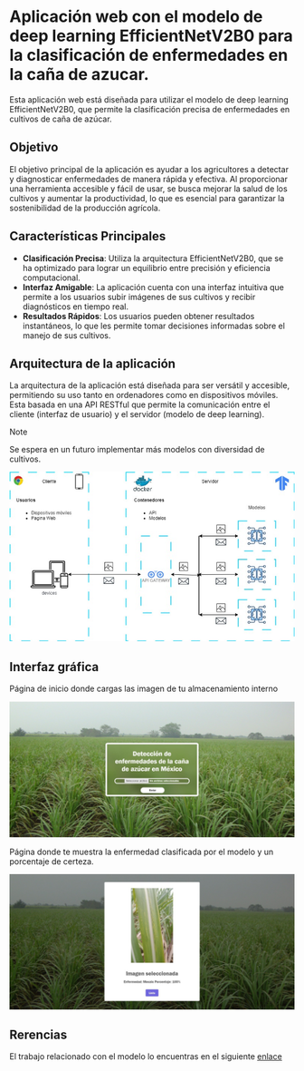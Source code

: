 # Aplicación web con el modelo de deep learning EfficientNetV2B0 para la clasificación de enfermedades en la caña de azucar.
Esta aplicación web está diseñada para utilizar el modelo de deep learning EfficientNetV2B0, que permite la clasificación precisa de enfermedades en cultivos de caña de azúcar.

## Objetivo
El objetivo principal de la aplicación es ayudar a los agricultores a detectar y diagnosticar enfermedades de manera rápida y efectiva. Al proporcionar una herramienta accesible y fácil de usar, se busca mejorar la salud de los cultivos y aumentar la productividad, lo que es esencial para garantizar la sostenibilidad de la producción agrícola.

## Características Principales
* __Clasificación Precisa__: Utiliza la arquitectura EfficientNetV2B0, que se ha optimizado para lograr un equilibrio entre precisión y eficiencia computacional.
* __Interfaz Amigable__: La aplicación cuenta con una interfaz intuitiva que permite a los usuarios subir imágenes de sus cultivos y recibir diagnósticos en tiempo real.
* __Resultados Rápidos__: Los usuarios pueden obtener resultados instantáneos, lo que les permite tomar decisiones informadas sobre el manejo de sus cultivos.

## Arquitectura de la aplicación
La arquitectura de la aplicación está diseñada para ser versátil y accesible, permitiendo su uso tanto en ordenadores como en dispositivos móviles. 
Esta basada en una API RESTful que permite la comunicación entre el cliente (interfaz de usuario) y el servidor (modelo de deep learning).

> [!NOTE]
> Se espera en un futuro implementar más modelos con diversidad de cultivos.

![''](imagenes/estructura.jpeg)

## Interfaz gráfica
Página de inicio donde cargas las imagen de tu almacenamiento interno

![''](imagenes/portada.jpeg)

Página donde te muestra la enfermedad clasificada por el modelo y un porcentaje de certeza.

![''](imagenes/modelo.jpeg)

## Rerencias
El trabajo relacionado con el modelo lo encuentras en el siguiente [enlace](https://github.com/JesusDMM/Modelos_IA)
